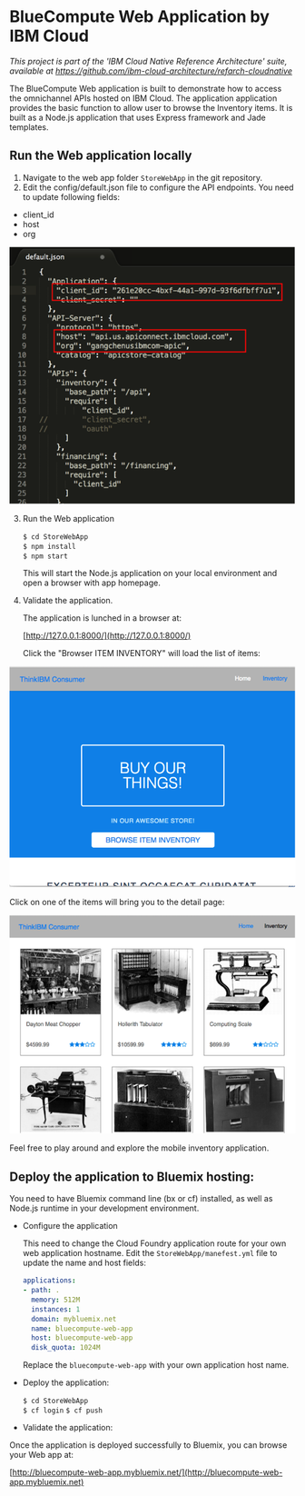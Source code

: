 # BlueCompute Web Application by IBM Cloud

*This project is part of the 'IBM Cloud Native Reference Architecture' suite, available at
https://github.com/ibm-cloud-architecture/refarch-cloudnative*

The BlueCompute Web application is built to demonstrate how to access the omnichannel APIs hosted on IBM Cloud. The application application provides the basic function to allow user to browse the Inventory items. It is built as a Node.js application that uses Express framework and Jade templates.


## Run the Web application locally

1. Navigate to the web app folder `StoreWebApp` in the git repository.
2. Edit the config/default.json file to configure the API endpoints. You need to update following fields:
  - client_id
  - host  
  - org  

  ![Web App Configuration](static/imgs/bluemix_23.png?raw=true)

3. Run the Web application

   `$ cd StoreWebApp`  
   `$ npm install`  
   `$ npm start`  

   This will start the Node.js application on your local environment and open a browser with app homepage.

4. Validate the application.

   The application is lunched in a browser at:

   [http://127.0.0.1:8000/](http://127.0.0.1:8000/)

   Click the "Browser ITEM INVENTORY" will load the list of items:

  ![BlueCompute List](static/imgs/bluemix_24.png?raw=true)

  Click on one of the items will bring you to the detail page:

  ![BlueCompute Detail](static/imgs/bluemix_25.png?raw=true)

Feel free to play around and explore the mobile inventory application.

## Deploy the application to Bluemix hosting:

You need to have Bluemix command line (bx or cf) installed, as well as Node.js runtime in your development environment.

- Configure the application

  This need to change the Cloud Foundry application route for your own web application hostname. Edit the `StoreWebApp/manefest.yml` file to update the name and host fields:

  ```yml
  applications:
  - path: .
    memory: 512M
    instances: 1
    domain: mybluemix.net
    name: bluecompute-web-app
    host: bluecompute-web-app
    disk_quota: 1024M
  ```

  Replace the `bluecompute-web-app` with your own application host name.

- Deploy the application:

  `$ cd StoreWebApp`  
  `$ cf login`
  `$ cf push`   

- Validate the application:

Once the application is deployed successfully to Bluemix, you can browse your Web app at:

[http://bluecompute-web-app.mybluemix.net/](http://bluecompute-web-app.mybluemix.net)
